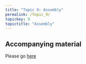 ```yaml
---
title: "Topic 9: Assembly"
permalink: /Topic_9/
topickey: 9
topictitle: "Assembly"
---
```


## Accompanying material

Please go [here](/https://tsonika.github.io/NGS-SBS-Monash2019/denovo/handout/handout/)
